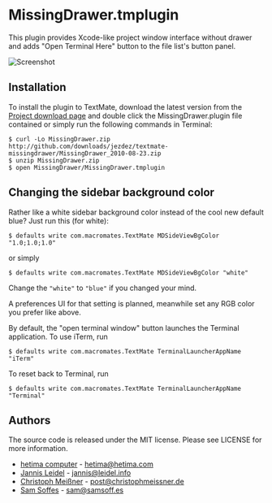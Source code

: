 # MissingDrawer.tmplugin

This plugin provides Xcode-like project window interface without drawer and adds "Open Terminal Here" button to the file list's button panel.

![Screenshot](http://github.com/downloads/jezdez/textmate-missingdrawer/Screen%20shot%202010-08-20.png)

## Installation
To install the plugin to TextMate, download the latest version from the [Project download page](http://github.com/jezdez/textmate-missingdrawer/downloads) and double click the MissingDrawer.plugin file contained or simply run the following commands in Terminal:

    $ curl -Lo MissingDrawer.zip http://github.com/downloads/jezdez/textmate-missingdrawer/MissingDrawer_2010-08-23.zip
    $ unzip MissingDrawer.zip
    $ open MissingDrawer/MissingDrawer.tmplugin

## Changing the sidebar background color
Rather like a white sidebar background color instead of the cool new default blue? Just run this (for white):

    $ defaults write com.macromates.TextMate MDSideViewBgColor "1.0;1.0;1.0"

or simply 

    $ defaults write com.macromates.TextMate MDSideViewBgColor "white"

Change the `"white"` to `"blue"` if you changed your mind.

A preferences UI for that setting is planned, meanwhile set any RGB color you prefer like above.

By default, the "open terminal window" button launches the Terminal application. To use iTerm, run
    
    $ defaults write com.macromates.TextMate TerminalLauncherAppName "iTerm"

To reset back to Terminal, run

    $ defaults write com.macromates.TextMate TerminalLauncherAppName "Terminal"

## Authors

The source code is released under the MIT license. Please see LICENSE for more information.

* [hetima computer](http://hetima.com/) -  hetima@hetima.com
* [Jannis Leidel](http://jannisleidel.com) - jannis@leidel.info
* [Christoph Meißner](http://christophmeissner.wordpress.com) - post@christophmeissner.de
* [Sam Soffes](http://samsoff.es) - sam@samsoff.es
